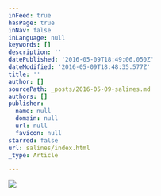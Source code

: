 ```yaml
---
inFeed: true
hasPage: true
inNav: false
inLanguage: null
keywords: []
description: ''
datePublished: '2016-05-09T18:49:06.050Z'
dateModified: '2016-05-09T18:48:35.577Z'
title: ''
author: []
sourcePath: _posts/2016-05-09-salines.md
authors: []
publisher:
  name: null
  domain: null
  url: null
  favicon: null
starred: false
url: salines/index.html
_type: Article

---
```

![](https://the-grid-user-content.s3-us-west-2.amazonaws.com/9653f245-1837-46ea-a495-8cfdc09ef3ed.jpg)